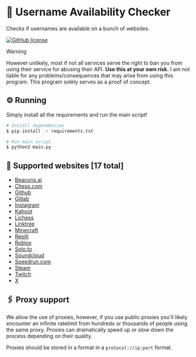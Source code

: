 # 📛 Username Availability Checker
Checks if usernames are available on a bunch of websites.

[![GitHub license](https://img.shields.io/github/license/ghluka/username-availability-checker)](LICENSE)

> [!WARNING]  
> However unlikely, most if not all services serve the right to ban you from using their service for abusing their API. **Use this at your own risk.** I am not liable for any problems/consequences that may arise from using this program. This program solely serves as a proof of concept.

## ⚙️ Running

Simply install all the requirements and run the main script!

```sh
# Install dependencies
$ pip install -r requirements.txt

# Run main script
$ python3 main.py
```

## 📃 Supported websites <!-- Websites start -->[17 total]

- [Beacons.ai](https://beacons.ai/)
- [Chess.com](https://chess.com/)
- [Github](https://github.com/)
- [Gitlab](https://gitlab.com/)
- [Instagram](https://instagram.com/)
- [Kahoot](https://kahoot.it/)
- [Lichess](https://lichess.org/)
- [Linktree](https://linktr.ee/)
- [Minecraft](https://minecraft.net/)
- [Replit](https://repl.it/)
- [Roblox](https://roblox.com/)
- [Solo.to](https://solo.to/)
- [Soundcloud](https://soundcloud.com/)
- [Speedrun.com](https://speedrun.com/)
- [Steam](https://soundcloud.com/)
- [Twitch](https://twitch.tv/)
- [X](https://x.com/)

<!-- Websites end -->

## 🖇️ Proxy support

We allow the use of proxies, however, if you use public proxies you'll likely encounter an infinite ratelimit from hundreds or thousands of people using the same proxy. Proxies can dramatically speed up or slow down the process depending on their quality.

Proxies should be stored in a format in a `protocol://ip:port` format.